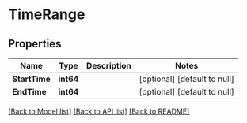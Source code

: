# TimeRange

## Properties
Name | Type | Description | Notes
------------ | ------------- | ------------- | -------------
**StartTime** | **int64** |  | [optional] [default to null]
**EndTime** | **int64** |  | [optional] [default to null]

[[Back to Model list]](../README.md#documentation-for-models) [[Back to API list]](../README.md#documentation-for-api-endpoints) [[Back to README]](../README.md)


